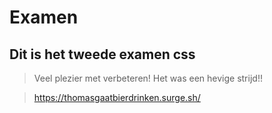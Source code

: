 # Examen

## Dit is het tweede examen css

> Veel plezier met verbeteren!
> Het was een hevige strijd!!

> https://thomasgaatbierdrinken.surge.sh/
